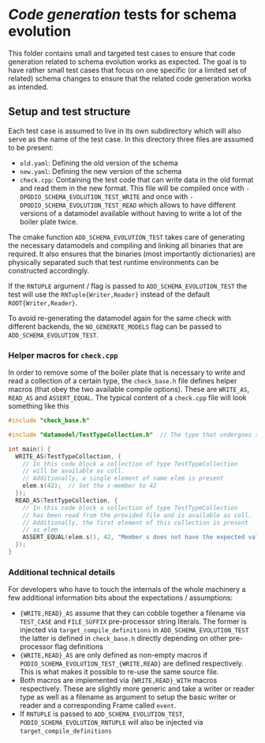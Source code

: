# *Code generation* tests for schema evolution

This folder contains small and targeted test cases to ensure that code
generation related to schema evolution works as expected. The goal is to have
rather small test cases that focus on one specific (or a limited set of related)
schema changes to ensure that the related code generation works as intended.

## Setup and test structure
Each test case is assumed to live in its own subdirectory which will also serve
as the name of the test case. In this directory three files are assumed to be
present:
- `old.yaml`: Defining the old version of the schema
- `new.yaml`: Defining the new version of the schema
- `check.cpp`: Containing the test code that can write data in the old format
  and read them in the new format. This file will be compiled once with
  `-DPODIO_SCHEMA_EVOLUTION_TEST_WRITE` and once with
  `-DPODIO_SCHEMA_EVOLUTION_TEST_READ` which allows to have different versions
  of a datamodel available without having to write a lot of the boiler plate
  twice.

The cmake function `ADD_SCHEMA_EVOLUTION_TEST` takes care of generating the
necessary datamodels and compiling and linking all binaries that are required.
It also ensures that the binaries (most importantly dictionaries) are physically
separated such that test runtime environments can be constructed accordingly.

If the `RNTUPLE` argument / flag is passed to `ADD_SCHEMA_EVOLUTION_TEST` the
test will use the `RNTuple{Writer,Reader}` instead of the default
`ROOT{Writer,Reader}`.

To avoid re-generating the datamodel again for the same check with different
backends, the `NO_GENERATE_MODELS` flag can be passed to
`ADD_SCHEMA_EVOLUTION_TEST`.
### Helper macros for `check.cpp`
In order to remove some of the boiler plate that is necessary to write and read
a collection of a certain type, the `check_base.h` file defines helper macros
(that obey the two available compile options). These are `WRITE_AS`,
`READ_AS` and `ASSERT_EQUAL`. The typical content of a `check.cpp` file will
look something like this

```cpp
#include "check_base.h"

#include "datamodel/TestTypeCollection.h"  // The type that undergoes schema evolution

int main() {
  WRITE_AS(TestTypeCollection, {
    // In this code block a collection of type TestTypeCollection
    // will be available as coll.
    // Additionally, a single element of name elem is present
    elem.s(42);  // Set the s-member to 42
  });
  READ_AS(TestTypeCollection, {
    // In this code block a collection of type TestTypeCollection
    // has been read from the provided file and is available as coll.
    // Additionally, the first element of this collection is present
    // as elem
    ASSERT_EQUAL(elem.s(), 42, "Member s does not have the expected value");
  });
}
```

### Additional technical details

For developers who have to touch the internals of the whole machinery a few
additional information bits about the expectations / assumptions:
- `{WRITE,READ}_AS` assume that they can cobble together a filename via
  `TEST_CASE` and `FILE_SUFFIX` pre-processor string literals. The former is
  injected via `target_compile_definitions` in `ADD_SCHEMA_EVOLUTION_TEST` the
  latter is defined in `check_base.h` directly depending on other pre-processor
  flag definitions
- `{WRITE,READ}_AS` are only defined as non-empty macros if
  `PODIO_SCHEMA_EVOLUTION_TEST_{WRITE,READ}` are defined respectively. This is
  what makes it possible to re-use the same source file.
- Both macros are implemented via `{WRITE,READ}_WITH` macros respectively. These
  are slightly more generic and take a writer or reader type as well as a
  filename as argument to setup the basic writer or reader and a corresponding
  Frame called `event`.
- If `RNTUPLE` is passed to `ADD_SCHEMA_EVOLUTION_TEST`,
  `PODIO_SCHEMA_EVOLUTION_RNTUPLE` will also be injected via
  `target_compile_definitions`
